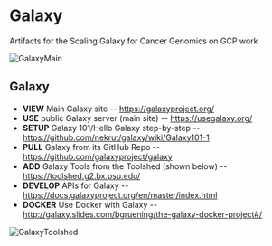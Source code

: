 # Galaxy
Artifacts for the Scaling Galaxy for Cancer Genomics on GCP work

![GalaxyMain](https://github.com/lynnlangit/TeamTeri/blob/master/Images/GalaxyMain.png)

## Galaxy

* **VIEW** Main Galaxy site -- https://galaxyproject.org/
* **USE** public Galaxy server (main site)  -- https://usegalaxy.org/
* **SETUP** Galaxy 101/Hello Galaxy step-by-step -- https://github.com/nekrut/galaxy/wiki/Galaxy101-1
* **PULL** Galaxy from its GitHub Repo -- https://github.com/galaxyproject/galaxy
* **ADD** Galaxy Tools from the Toolshed (shown below) -- https://toolshed.g2.bx.psu.edu/
* **DEVELOP** APIs for Galaxy -- https://docs.galaxyproject.org/en/master/index.html
* **DOCKER** Use Docker with Galaxy -- http://galaxy.slides.com/bgruening/the-galaxy-docker-project#/

![GalaxyToolshed](https://github.com/lynnlangit/TeamTeri/blob/master/Images/GalaxyToolShed.png)
